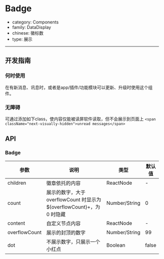 # Badge

-   category: Components
-   family: DataDisplay
-   chinese: 徽标数
-   type: 展示

---

## 开发指南

### 何时使用

在有新消息、讯息时，或者是app/插件/功能模块可以更新、升级时使用这个组件。

### 无障碍

可通过添加如下class，使内容仅能被读屏软件读取，但不会展示到页面上
`<span className="next-visually-hidden">unread messages</span>`

## API

### Badge

| 参数            | 说明                                                    | 类型            | 默认值   |
| ------------- | ----------------------------------------------------- | ------------- | ----- |
| children      | 徽章依托的内容                                               | ReactNode     | -     |
| count         | 展示的数字，大于 overflowCount 时显示为 ${overflowCount}+，为 0 时隐藏 | Number/String | 0     |
| content       | 自定义节点内容                                               | ReactNode     | -     |
| overflowCount | 展示的封顶的数字                                              | Number/String | 99    |
| dot           | 不展示数字，只展示一个小红点                                        | Boolean       | false |
